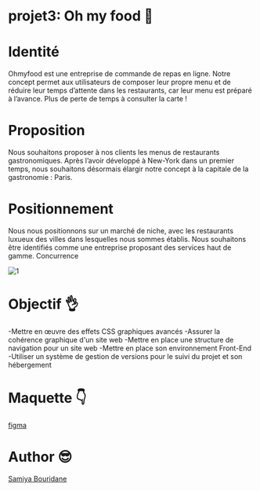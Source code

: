 # projet3: Oh my food :wave:
# Identité
Ohmyfood est une entreprise de commande de repas en ligne. Notre concept permet aux
utilisateurs de composer leur propre menu et de réduire leur temps d’attente dans les
restaurants, car leur menu est préparé à l’avance. Plus de perte de temps à consulter la
carte !
# Proposition
Nous souhaitons proposer à nos clients les menus de restaurants gastronomiques. Après
l’avoir développé à New-York dans un premier temps, nous souhaitons désormais élargir
notre concept à la capitale de la gastronomie : Paris.
# Positionnement
Nous nous positionnons sur un marché de niche, avec les restaurants luxueux des villes
dans lesquelles nous sommes établis. Nous souhaitons être identifiés comme une
entreprise proposant des services haut de gamme.
Concurrence

![1](img)

# Objectif :ok_hand:
-Mettre en œuvre des effets CSS graphiques avancés
-Assurer la cohérence graphique d'un site web
-Mettre en place une structure de navigation pour un site web
-Mettre en place son environnement Front-End
-Utiliser un système de gestion de versions pour le suivi du projet et son hébergement

# Maquette :point_down:
[figma](https://www.figma.com/file/t4449fzDnwGYmzuwQdu87V/Maquettes-Ohmyfood-(mobile-et-desktop)?node-id=0%3A1&mode=dev)

# Author :sunglasses:
[Samiya Bouridane](https://www.linkedin.com/in/samiyab/)

